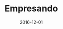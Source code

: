 ---
title: "Empresando"
date: 2016-12-01
draft: false

description: "Desarrollo de landing page para registro de la organización Empresando. Su objetivo es conectar a pequeños emprendedores para hacer crecer sus PYMES"
categories: []
tags: []
banner: "https://s3.us-east-2.amazonaws.com/brunovelazquez.com.bucket/projects/EMPRESANDO-smxai.net.webp"
---